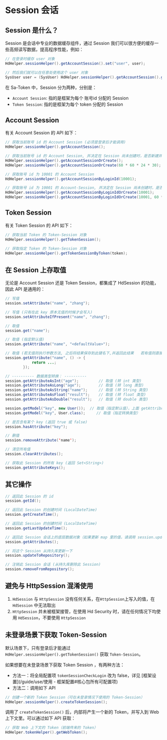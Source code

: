# Session 会话



## Session 是什么？

Session 是会话中专业的数据缓存组件，通过 Session 我们可以很方便的缓存一些高频读写数据，提高程序性能，例如：

```java
// 在登录时缓存 user 对象 
HdHelper.sessionHelper().getAccountSession().set("user", user);

// 然后我们就可以在任意处使用这个 user 对象
SysUser user = (SysUser) HdHelper.sessionHelper().getAccountSession().get("user");
```

在 Sa-Token 中，Session 分为两种，分别是：

- `Account Session`: 指的是框架为每个 账号id 分配的 Session
- `Token Session`: 指的是框架为每个 token 分配的 Session

## Account Session

有关 Account Session 的 API 如下：

```java
// 获取当前账号 id 的 Account Session (必须是登录后才能调用)
HdHelper.sessionHelper().getAccountSession();

// 获取当前账号 id 的 Account Session, 并决定在 Session 尚未创建时，是否新建并返回
HdHelper.sessionHelper().getAccountSessionOrCreate();
HdHelper.sessionHelper().getAccountSessionOrCreate(60 * 60 * 24 * 30); // 指定 30 天过期

// 获取账号 id 为 10001 的 Account Session
HdHelper.sessionHelper().getAccountSessionByLoginId(10001);

// 获取账号 id 为 10001 的 Account-Session, 并决定在 Session 尚未创建时，是否新建并返回
HdHelper.sessionHelper().getAccountSessionByLoginIdOrCreate(10001);
HdHelper.sessionHelper().getAccountSessionByLoginIdOrCreate(10001, 60 * 60 * 24 * 30); // 指定 30 天过期
```

## Token Session

有关 Token Session 的 API 如下：

```java
// 获取当前 Token 的 Token-Session 对象
HdHelper.sessionHelper().getTokenSession();

// 获取指定 Token 的 Token-Session 对象
HdHelper.sessionHelper().getTokenSessionByToken(token);
```

## 在 Session 上存取值

无论是 Account Session 还是 Token Session，都集成了 HdSession 的功能，因此 API 是通用的：

```java
// 写值 
session.setAttribute("name", "zhang"); 

// 写值 (只有在此 key 原本无值的时候才会写入)
session.setAttributeIfPresent("name", "zhang");

// 取值
session.get("name");

// 取值 (指定默认值)
session.getAttribute("name", "<defaultValue>"); 

// 取值 (若无值则执行参数方法, 之后将结果保存到此键名下,并返回此结果   若有值则直接返回, 无需执行参数方法)
session.getAttribute("name", () -> {
            return ...;
        });

// ---------- 数据类型转换： ----------
session.getAttributeAsInt("age");         // 取值 (转 int 类型)
session.getAttributeAsLong("age");        // 取值 (转 long 类型)
session.getAttributeAsString("name");     // 取值 (转 String 类型)
session.getAttributeAsFloat("result");    // 取值 (转 float 类型)
session.getAttributeAsDouble("result");   // 取值 (转 double 类型)

session.getModel("key", new User());  // 取值（指定默认值），上面 getAttributeAsXX 底层调用该方法
session.getModel("key", User.class);     // 取值（指定转换类型）

// 是否含有某个 key (返回 true 或 false)
session.hasAttribute("key"); 

// 删值 
session.removeAttribute('name');          

// 清空所有值 
session.clearAttributes();                 

// 获取此 Session 的所有 key (返回 Set<String>)
session.getAttributeKeys();
```

## 其它操作

```java
// 返回此 Session 的 id 
session.getId();                          

// 返回此 Session 的创建时间 (LocalDateTime) 
session.getCreateTime();       

// 返回此 Session 的创建时间 (LocalDateTime) 
session.getLastUpdateTime();   

// 返回此 Session 会话上的底层数据对象（如果更新 map 里的值，请调用 session.updateToRepository() 方法避免产生脏数据）
session.getAttributes();                     

// 将这个 Session 从持久库更新一下
session.updateToRepository();                         

// 注销此 Session 会话 (从持久库删除此 Session)
session.removeFromRepository();
```

## 避免与 HttpSession 混淆使用

1. `HdSession` 与 `HttpSession` 没有任何关系，在`HttpSession`上写入的值，在 `HdSession` 中无法取出
2. `HttpSession` 并未被框架接管，在使用 Hd Security 时，请在任何情况下均使用 `HdSession`，不要使用 `HttpSession`

## 未登录场景下获取 Token-Session

默认场景下，只有登录后才能通过 `HdHelper.sessionHelper().getTokenSession()` 获取 `Token-Session`。

如果想要在未登录场景下获取 Token Session ，有两种方法：

- 方法一：将全局配置项 `tokenSessionCheckLogin` 改为 false，详见 [框架设置](/guide/use/使用 - 框架配置#核心包所有可配置项)
- 方法二：调用如下 API

```java
// 创建一个新的 Token Session（可在未登录情况下使用的 Token-Session）
HdHelper.sessionHelper().createTokenSession();
```

调用了 `createTokenSession()` 后，内部将产生一个新的 Token，并写入到 Web 上下文里。可以通过如下 API 获取：

```java
// 获取 Web 上下文的 Token（前端传来的 Token）
HdHelper.tokenHelper().getWebToken();
```

